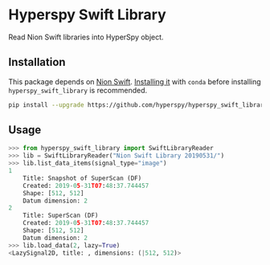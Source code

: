 # Hyperspy Swift Library

Read Nion Swift libraries into HyperSpy object.


## Installation

This package depends on [Nion Swift](https://github.com/nion-software/nionswift). [Installing
it](https://nionswift.readthedocs.io/en/stable/installation.html) with ``conda``
before installing ``hyperspy_swift_library`` is recommended.


```bash
pip install --upgrade https://github.com/hyperspy/hyperspy_swift_library/archive/master.tar.gz
```

## Usage

```python
>>> from hyperspy_swift_library import SwiftLibraryReader
>>> lib = SwiftLibraryReader("Nion Swift Library 20190531/")
>>> lib.list_data_items(signal_type="image")
1
	Title: Snapshot of SuperScan (DF)
	Created: 2019-05-31T07:48:37.744457
	Shape: [512, 512]
	Datum dimension: 2
2
	Title: SuperScan (DF)
	Created: 2019-05-31T07:48:37.744457
	Shape: [512, 512]
	Datum dimension: 2
>>> lib.load_data(2, lazy=True)
<LazySignal2D, title: , dimensions: (|512, 512)>
```
